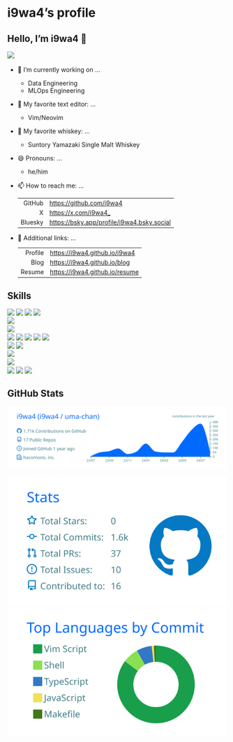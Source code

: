 # i9wa4’s profile


<!--
**i9wa4/i9wa4** is a ✨ _special_ ✨ repository because its `README.md` (this file) appears on your GitHub profile.
&#10;Here are some ideas to get you started:
&#10;- 🔭 I'm currently working on ...
- 🌱 I'm currently learning ...
- 👯 I'm looking to collaborate on ...
- 🤔 I'm looking for help with ...
- 💬 Ask me about ...
- 📫 How to reach me: ...
- 😄 Pronouns: ...
- ⚡ Fun fact: ...
-->

## Hello, I’m i9wa4 👋

<div align="left">

<a href="https://github.com/antonkomarev/github-profile-views-counter">
<img src="https://komarev.com/ghpvc/?username=i9wa4"/> </a>

</div>

- 🔭 I’m currently working on …

  - Data Engineering
  - MLOps Engineering

- 📝 My favorite text editor: …

  - Vim/Neovim

- 🍺 My favorite whiskey: …

  - Suntory Yamazaki Single Malt Whiskey

- 😄 Pronouns: …

  - he/him

- 📫 How to reach me: …

  |         |                                              |
  |--------:|:---------------------------------------------|
  |  GitHub | <https://github.com/i9wa4>                   |
  |       X | <https://x.com/i9wa4_>                       |
  | Bluesky | <https://bsky.app/profile/i9wa4.bsky.social> |

- 🔗 Additional links: …

  |         |                                  |
  |--------:|:---------------------------------|
  | Profile | <https://i9wa4.github.io/i9wa4>  |
  |    Blog | <https://i9wa4.github.io/blog>   |
  |  Resume | <https://i9wa4.github.io/resume> |

  <!-- | Slides  | <https://i9wa4.github.io/slides> | -->

## Skills

<!-- https://github.com/tandpfun/skill-icons -->
<!-- https://tech-blog.s-yoshiki.com/entry/150/ -->
<!-- https://simpleicons.org/ -->

<div align="left">

<img src="https://img.shields.io/badge/-macOS-999999.svg?logo=apple&style=plastic">
<img src="https://img.shields.io/badge/-Linux-FCC624.svg?logo=linux&style=plastic">
<img src="https://img.shields.io/badge/-Ubuntu-E95420.svg?logo=ubuntu&style=plastic">
<img src="https://img.shields.io/badge/-Windows-00A4EF.svg?style=plastic">

</div>

<!-- <div align="left">                                                         -->
<!--   <a href="https://github.com/tandpfun/skill-icons">                       -->
<!--     <img src="https://skillicons.dev/icons?i=apple,linux,ubuntu,windows"/> -->
<!--   </a>                                                                     -->
<!-- </div>                                                                     -->

<div align="left">

<img src="https://img.shields.io/badge/-AWS-232F3E.svg?logo=amazon-web-services&style=plastic">

</div>

<div align="left">

<img src="https://img.shields.io/badge/-Google_Cloud-4285F4.svg?logo=google-cloud&style=plastic">

</div>

<!-- <div align="left">                                      -->
<!--   <a href="https://github.com/tandpfun/skill-icons">    -->
<!--     <img src="https://skillicons.dev/icons?i=aws,gcp"/> -->
<!--   </a>                                                  -->
<!-- </div>                                                  -->

<div align="left">

<img src="https://img.shields.io/badge/-Bash-999999.svg?style=plastic">
<img src="https://img.shields.io/badge/-C-A8B9CC.svg?logo=c&style=plastic">
<img src="https://img.shields.io/badge/-Python-3776AB.svg?logo=python&style=plastic">
<img src="https://img.shields.io/badge/-SQL-999999.svg?style=plastic">
<img src="https://img.shields.io/badge/-TypeScript-3178C6.svg?logo=typescript&style=plastic">

</div>

<!-- <div align="left">                                           -->
<!--   <a href="https://github.com/tandpfun/skill-icons">         -->
<!--     <img src="https://skillicons.dev/icons?i=bash,c,py,ts"/> -->
<!--   </a>                                                       -->
<!-- </div>                                                       -->

<div align="left">

<img src="https://img.shields.io/badge/-MySQL-4479A1.svg?logo=mysql&style=plastic">
<img src="https://img.shields.io/badge/-PostgreSQL-4169E1.svg?logo=postgresql&style=plastic">

</div>

<!-- <div align="left">                                             -->
<!--   <a href="https://github.com/tandpfun/skill-icons">           -->
<!--     <img src="https://skillicons.dev/icons?i=mysql,postgres"/> -->
<!--   </a>                                                         -->
<!-- </div>                                                         -->

<div align="left">

<img src="https://img.shields.io/badge/-Docker-1488C6.svg?logo=docker&style=plastic">

</div>

<div align="left">

<a href="https://github.com/tandpfun/skill-icons">
<img src="https://skillicons.dev/icons?i=docker,git,github,githubactions,terraform"/>
</a>

</div>

<div align="left">

<img src="https://img.shields.io/badge/-Neovim-007ACC.svg?logo=neovim&style=plastic">
<img src="https://img.shields.io/badge/-Vim-019733.svg?logo=vim&style=plastic">
<img src="https://img.shields.io/badge/-Visual_Studio_Code-0098FF.svg?style=plastic">

</div>

<!-- <div align="left">                                                -->
<!--   <a href="https://github.com/tandpfun/skill-icons">              -->
<!--     <img src="https://skillicons.dev/icons?i=neovim,vim,vscode"/> -->
<!--   </a>                                                            -->
<!-- </div>                                                            -->

## GitHub Stats

<!-- https://github.com/vn7n24fzkq/github-profile-summary-cards -->

[![](https://raw.githubusercontent.com/i9wa4/i9wa4/main/profile-summary-card-output/transparent/0-profile-details.svg)](https://github.com/vn7n24fzkq/github-profile-summary-cards)
<!-- [![](https://raw.githubusercontent.com/i9wa4/i9wa4/main/profile-summary-card-output/transparent/1-repos-per-language.svg)](https://github.com/vn7n24fzkq/github-profile-summary-cards) [![](https://raw.githubusercontent.com/i9wa4/i9wa4/main/profile-summary-card-output/transparent/2-most-commit-language.svg)](https://github.com/vn7n24fzkq/github-profile-summary-cards) -->
<!-- [![](https://raw.githubusercontent.com/i9wa4/i9wa4/main/profile-summary-card-output/transparent/3-stats.svg)](https://github.com/vn7n24fzkq/github-profile-summary-cards) [![](https://raw.githubusercontent.com/i9wa4/i9wa4/main/profile-summary-card-output/transparent/4-productive-time.svg)](https://github.com/vn7n24fzkq/github-profile-summary-cards) -->
[![](https://raw.githubusercontent.com/i9wa4/i9wa4/main/profile-summary-card-output/transparent/3-stats.svg)](https://github.com/vn7n24fzkq/github-profile-summary-cards)
[![](https://raw.githubusercontent.com/i9wa4/i9wa4/main/profile-summary-card-output/transparent/2-most-commit-language.svg)](https://github.com/vn7n24fzkq/github-profile-summary-cards)
<!-- <div align="left">                                                                                                              -->
<!--   <a href="https://github.com/vn7n24fzkq/github-profile-summary-cards">                                                         -->
<!--     <img src="http://github-profile-summary-cards.vercel.app/api/cards/stats?username=i9wa4&theme=transparent"/>                -->
<!--     <img src="http://github-profile-summary-cards.vercel.app/api/cards/most-commit-language?username=i9wa4&theme=transparent"/> -->
<!--   </a>                                                                                                                          -->
<!-- </div>                                                                                                                          -->

<!-- <div align="left">                                                                                                                                            -->
<!--   <a href="https://github.com/anuraghazra/github-readme-stats">                                                                                               -->
<!--     <img src="https://github-readme-stats.vercel.app/api?username=i9wa4&show_icons=true&include_all_commits=true&theme=transparent"/>                         -->
<!--     <img src="https://github-readme-stats.vercel.app/api/top-langs/?username=i9wa4&langs_count=8&include_all_commits=true&layout=compact&theme=transparent"/> -->
<!--   </a>                                                                                                                                                        -->
<!-- </div>                                                                                                                                                        -->
<!-- <div align="left">                                                                   -->
<!--   <a href="https://github.com/ryo-ma/github-profile-trophy">                         -->
<!--     <img src="https://github-profile-trophy.vercel.app/?username=i9wa4&theme=flat"/> -->
<!--   </a>                                                                               -->
<!-- </div>                                                                               -->
